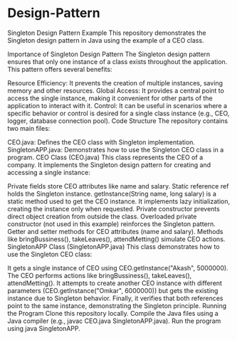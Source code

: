 # Design-Pattern

Singleton Design Pattern Example
This repository demonstrates the Singleton design pattern in Java using the example of a CEO class.

Importance of Singleton Design Pattern
The Singleton design pattern ensures that only one instance of a class exists throughout the application. This pattern offers several benefits:

Resource Efficiency: It prevents the creation of multiple instances, saving memory and other resources.
Global Access: It provides a central point to access the single instance, making it convenient for other parts of the application to interact with it.
Control: It can be useful in scenarios where a specific behavior or control is desired for a single class instance (e.g., CEO, logger, database connection pool).
Code Structure
The repository contains two main files:

CEO.java: Defines the CEO class with Singleton implementation.
SingletonAPP.java: Demonstrates how to use the Singleton CEO class in a program.
CEO Class (CEO.java)
This class represents the CEO of a company. It implements the Singleton design pattern for creating and accessing a single instance:

Private fields store CEO attributes like name and salary.
Static reference ref holds the Singleton instance.
getInstance(String name, long salary) is a static method used to get the CEO instance. It implements lazy initialization, creating the instance only when requested.
Private constructor prevents direct object creation from outside the class.
Overloaded private constructor (not used in this example) reinforces the Singleton pattern.
Getter and setter methods for CEO attributes (name and salary).
Methods like bringBussiness(), takeLeaves(), attendMetting() simulate CEO actions.
SingletonAPP Class (SingletonAPP.java)
This class demonstrates how to use the Singleton CEO class:

It gets a single instance of CEO using CEO.getInstance("Akash", 5000000).
The CEO performs actions like bringBussiness(), takeLeaves(), attendMetting().
It attempts to create another CEO instance with different parameters (CEO.getInstance("Omkar", 6000000)) but gets the existing instance due to Singleton behavior.
Finally, it verifies that both references point to the same instance, demonstrating the Singleton principle.
Running the Program
Clone this repository locally.
Compile the Java files using a Java compiler (e.g., javac CEO.java SingletonAPP.java).
Run the program using java SingletonAPP.
